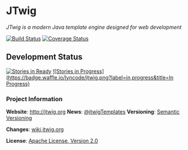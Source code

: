 # JTwig

*JTwig is a modern Java template engine designed for web development*

[![Build Status](https://travis-ci.org/lyncode/jtwig.png)](https://travis-ci.org/lyncode/jtwig)
[![Coverage Status](https://coveralls.io/repos/lyncode/jtwig/badge.png)](https://coveralls.io/r/lyncode/jtwig)

## Development Status

[![Stories in Ready](https://badge.waffle.io/lyncode/jtwig.png?label=ready&title=Ready)](https://waffle.io/lyncode/jtwig)
[![Stories in Progress](https://badge.waffle.io/lyncode/jtwig.png?label=in progress&title=In Progress)](https://waffle.io/lyncode/jtwig)

### Project Information

**Website**: http://jtwig.org
**News**: [@jtwigTemplates](https://twitter.com/jtwigTemplates)
**Versioning**:  [Semantic Versioning](http://semver.org/)

**Changes**: [wiki.jtwig.org](http://wiki.jtwig.org/#4-en)

**License**: [Apache License, Version 2.0](http://www.apache.org/licenses/LICENSE-2.0)
